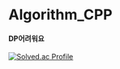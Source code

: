 # Algorithm_CPP
#### DP어려워요
[![Solved.ac Profile](http://mazassumnida.wtf/api/v2/generate_badge?boj=tonystar99)](https://solved.ac/tonystar99/)
